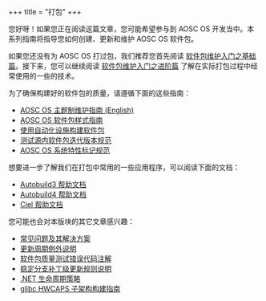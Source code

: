 +++
title = "打包"
+++

您好呀！如果您正在阅读这篇文章，您可能希望参与到 AOSC OS 开发当中。本系列指南将指导您如何创建、更新和维护 AOSC OS 软件包。

如果您还没有为 AOSC OS 打过包，我们推荐您首先阅读 [软件包维护入门之基础篇](@/developer/packaging/basics.zh.md)。接下来，您可以继续阅读 [软件包维护入门之进阶篇](@/developer/packaging/advanced-techniques.md) 了解在实际打包过程中经常使用的一些的技术。

为了确保构建好的软件包的质量，请遵循下面的这些指南：

- [AOSC OS 主题制维护指南 (English)](@/developer/packaging/topic-based-maintenance-guideline.md)
- [AOSC OS 软件包样式指南](@/developer/packaging/package-styling-manual.zh.md)
- [使用自动化设施构建软件包](@/developer/packaging/buildit-bot.zh.md)
- [测试源内软件包迭代版本规范](@/developer/packaging/topic-version-suffix.zh.md)
- [AOSC OS 系统特性标记规范](@/developer/packaging/feature-marking-guidelines.zh.md)

想要进一步了解我们在打包中常用的一些应用程序，可以阅读下面的文档：

- [Autobuild3 帮助文档](@/developer/packaging/autobuild3-manual.md)
- [Autobuild4 帮助文档](@/developer/packaging/autobuild4/_index.zh.md)
- [Ciel 帮助文档](@/developer/packaging/ciel-manual.md)

您可能也会对本版块的其它文章感兴趣：

- [常见问题及其解决方案](@/developer/packaging/quirks.zh.md)
- [更新周期例外说明](@/developer/packaging/cycle-exceptions.md)
- [软件包质量测试错误代码注解](@/developer/packaging/qa-issue-codes.zh.md)
- [稳定分支补丁级更新规则说明](@/developer/packaging/known-patch-release-rules.md)
- [.NET 生命周期策略](@/developer/packaging/dotnet.zh.md)
- [glibc HWCAPS 子架构构建指南](@/developer/packaging/hwcaps-packaging-guide.zh.md)
